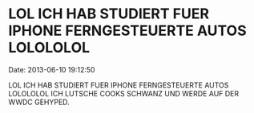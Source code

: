 LOL ICH HAB STUDIERT FUER IPHONE FERNGESTEUERTE AUTOS LOLOLOLOL
===============================================================

Date: 2013-06-10 19:12:50

LOL ICH HAB STUDIERT FUER IPHONE FERNGESTEUERTE AUTOS LOLOLOLOL ICH
LUTSCHE COOKS SCHWANZ UND WERDE AUF DER WWDC GEHYPED.
